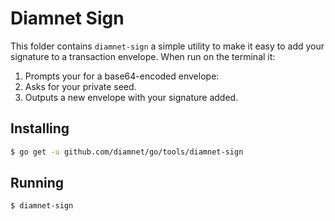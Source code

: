 # Diamnet Sign

This folder contains `diamnet-sign` a simple utility to make it easy to add your signature to a transaction envelope.  When run on the terminal it:

1.  Prompts your for a base64-encoded envelope:
2.  Asks for your private seed.
3.  Outputs a new envelope with your signature added.

## Installing

```bash
$ go get -u github.com/diamnet/go/tools/diamnet-sign
```

## Running

```bash
$ diamnet-sign
```
